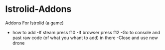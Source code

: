 # Istrolid-Addons
Addons For Istrolid (a game)

- how to add
   -If steam press f10
   -If browser press f12
   -Go to console and past raw code (of what you whant to add) in there
   -Close and use new drone
